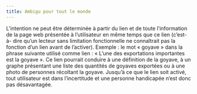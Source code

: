 ```yaml
---
title: Ambigu pour tout le monde
---
```


L’intention ne peut être déterminée à partir du lien et de toute l’information
de la page web présentée à l’utilisateur en même temps que ce lien (c’est-à-
dire qu’un lecteur sans limitation fonctionnelle ne connaîtrait pas la
fonction d’un lien avant de l’activer). Exemple : le mot « goyave » dans la
phrase suivante utilisé comme lien : « L’une des exportations importantes est
la goyave ». Ce lien pourrait conduire à une définition de la goyave, à un
graphe présentant une liste des quantités de goyaves exportées ou à une photo
de personnes récoltant la goyave. Jusqu’à ce que le lien soit activé, tout
utilisateur est dans l’incertitude et une personne handicapée n’est donc pas
désavantagée.
